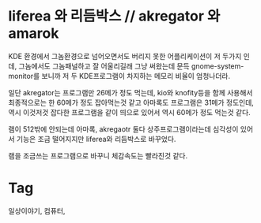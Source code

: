 liferea 와 리듬박스 // akregator 와 amarok
=======================================

KDE 환경에서 그놈환경으로 넘어오면서도 버리지 못한 어플리케이션이 저 두가지 인데, 그놈에서도 그놈패널하고 잘 어울리길래 그냥 써왔는데 문득 gnome-system-monitor를 보니까 저 두 KDE프로그램이 차지하는 메모리 비율이 엄청나더라.

일단 akregator는 프로그램만 26메가 정도 먹는데, kio와 knofity등을 함께 사용해서 최종적으로는 한 60메가 정도 잡아먹는것 같고 아마록도 프로그램은 31메가 정도인데, 역시 이것저것 잡다한 프로그램을 같이 띄으로 있어서 역시 60메가 정도 먹는것 같다.

램이 512밖에 안되는데 아마록, akregaotr 둘다 상주프로그램이라는데 심각성이 있어서 기능은 조금 떨어지지만 liferea와 리듬박스로 바꾸었다.

램을 조금쓰는 프로그램으로 바꾸니 체감속도는 빨라진것 같다.

Tag
====
일상이야기, 컴퓨터,